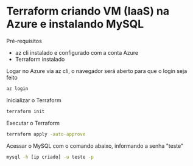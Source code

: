 # Terraform criando VM (IaaS) na Azure e instalando MySQL

Pré-requisitos

- az cli instalado e configurado com a conta Azure
- Terraform instalado

Logar no Azure via az cli, o navegador será aberto para que o login seja feito

```sh
az login
```

Inicializar o Terraform

```sh
terraform init
```

Executar o Terraform

```sh
terraform apply -auto-approve
```

Acessar o MySQL com o comando abaixo, informando a senha "teste"

```sh
mysql -h [ip criado] -u teste -p
```